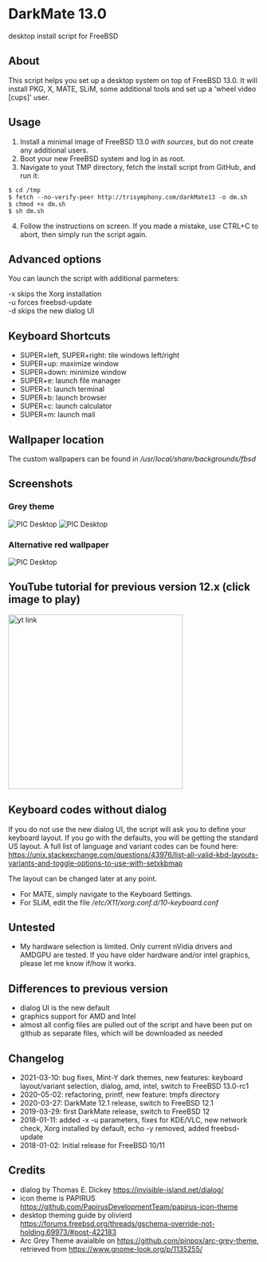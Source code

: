 # DarkMate 13.0
desktop install script for FreeBSD

## About
This script helps you set up a desktop system on top of FreeBSD 13.0. It will install PKG, X, MATE, SLiM, some additional tools and set up a 'wheel video [cups]' user.

## Usage
1. Install a minimal image of FreeBSD 13.0 *with sources*, but do not create any additional users.
2. Boot your new FreeBSD system and log in as root.
3. Navigate to yout TMP directory, fetch the install script from GitHub, and run it:
```
$ cd /tmp
$ fetch --no-verify-peer http://trisymphony.com/darkMate13 -o dm.sh
$ chmod +x dm.sh
$ sh dm.sh
```
4. Follow the instructions on screen. If you made a mistake, use CTRL+C to abort, then simply run the script again.

## Advanced options
You can launch the script with additional parmeters:

-x skips the Xorg installation<br />
-u forces freebsd-update<br />
-d skips the new dialog UI

## Keyboard Shortcuts
- SUPER+left, SUPER+right: tile windows left/right
- SUPER+up: maximize window
- SUPER+down: minimize window
- SUPER+e: launch file manager
- SUPER+t: launch terminal
- SUPER+b: launch browser
- SUPER+c: launch calculator
- SUPER+m: launch mail

## Wallpaper location
The custom wallpapers can be found in */usr/local/share/backgrounds/fbsd*

## Screenshots
### Grey theme
![PIC Desktop](Screenshots/dm121a.png)
![PIC Desktop](Screenshots/dm121b.png)
### Alternative red wallpaper
![PIC Desktop](Screenshots/dm121c.png)

## YouTube tutorial for previous version 12.x (click image to play)
<a href="https://youtu.be/vMzE63z6yLk" target="_blank"><img src="https://img.youtube.com/vi/vMzE63z6yLk/maxresdefault.jpg" width=350 alt="yt link" /></a>

## Keyboard codes without dialog
If you do not use the new dialog UI, the script will ask you to define your keyboard layout. If you go with the defaults, you will be getting the standard US layout. A full list of language and variant codes can be found here: https://unix.stackexchange.com/questions/43976/list-all-valid-kbd-layouts-variants-and-toggle-options-to-use-with-setxkbmap

The layout can be changed later at any point. 
- For MATE, simply navigate to the Keyboard Settings. 
- For SLiM, edit the file */etc/X11/xorg.conf.d/10-keyboard.conf*

## Untested
- My hardware selection is limited. Only current nVidia drivers and AMDGPU are tested. If you have older hardware and/or intel graphics, please let me know if/how it works.

## Differences to previous version
- dialog UI is the new default
- graphics support for AMD and Intel
- almost all config files are pulled out of the script and have been put on github as separate files, which will be downloaded as needed

## Changelog
- 2021-03-10: bug fixes, Mint-Y dark themes, new features: keyboard layout/variant selection, dialog, amd, intel, switch to FreeBSD 13.0-rc1
- 2020-05-02: refactoring, printf, new feature: tmpfs directory
- 2020-03-27: DarkMate 12.1 release, switch to FreeBSD 12.1
- 2019-03-29: first DarkMate release, switch to FreeBSD 12
- 2018-01-11: added -x -u parameters, fixes for KDE/VLC, new network check, Xorg installed by default, echo -y removed, added freebsd-update<br />
- 2018-01-02: Initial release for FreeBSD 10/11

## Credits
- dialog by Thomas E. Dickey https://invisible-island.net/dialog/
- icon theme is PAPIRUS https://github.com/PapirusDevelopmentTeam/papirus-icon-theme
- desktop theming guide by olivierd https://forums.freebsd.org/threads/gschema-override-not-holding.69973/#post-422183
- Arc Grey Theme avaialble on https://github.com/pinpox/arc-grey-theme, retrieved from https://www.gnome-look.org/p/1135255/
